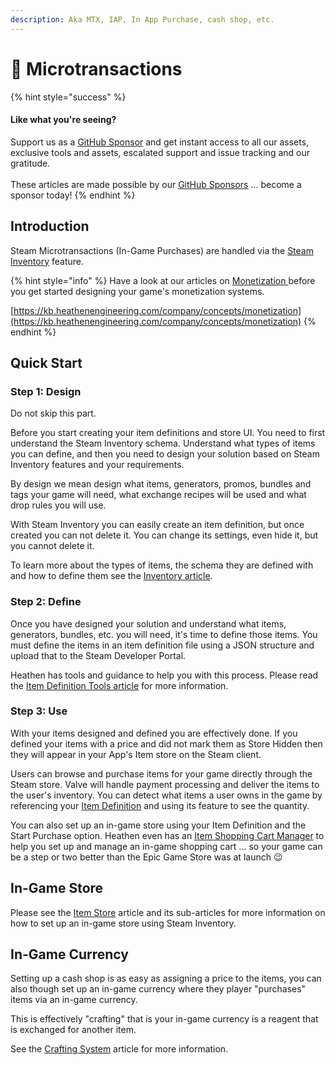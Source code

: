 ```yaml
---
description: Aka MTX, IAP, In App Purchase, cash shop, etc.
---
```


# 💸 Microtransactions

{% hint style="success" %}
#### Like what you're seeing?

Support us as a [GitHub Sponsor](../../../become-a-sponsor/) and get instant access to all our assets, exclusive tools and assets, escalated support and issue tracking and our gratitude.\
\
These articles are made possible by our [GitHub Sponsors](../../../become-a-sponsor/) ... become a sponsor today!
{% endhint %}

## &#x20;Introduction

Steam Microtransactions (In-Game Purchases) are handled via the [Steam Inventory](../../../company/steam/steamworks/inventory/) feature.&#x20;

{% hint style="info" %}
Have a look at our articles on [Monetization ](../../../company/design/monetization/)before you get started designing your game's monetization systems.&#x20;

[https://kb.heathenengineering.com/company/concepts/monetization](https://kb.heathenengineering.com/company/concepts/monetization)
{% endhint %}

## Quick Start

### Step 1: Design

Do not skip this part.

Before you start creating your item definitions and store UI. You need to first understand the Steam Inventory schema. Understand what types of items you can define, and then you need to design your solution based on Steam Inventory features and your requirements.&#x20;

By design we mean design what items, generators, promos, bundles and tags your game will need, what exchange recipes will be used and what drop rules you will use.

With Steam Inventory you can easily create an item definition, but once created you can not delete it. You can change its settings, even hide it, but you cannot delete it.

To learn more about the types of items, the schema they are defined with and how to define them see the [Inventory article](../../../company/steam/steamworks/inventory/).

### Step 2: Define

Once you have designed your solution and understand what items, generators, bundles, etc. you will need, it's time to define those items. You must define the items in an item definition file using a JSON structure and upload that to the Steam Developer Portal.

Heathen has tools and guidance to help you with this process. Please read the [Item Definition Tools article](../item-definition-tools.md) for more information.

### Step 3: Use

With your items designed and defined you are effectively done. If you defined your items with a price and did not mark them as Store Hidden then they will appear in your App's Item store on the Steam client.

Users can browse and purchase items for your game directly through the Steam store. Valve will handle payment processing and deliver the items to the user's inventory. You can detect what items a user owns in the game by referencing your [Item Definition](../../../company/steam/steamworks/inventory/#item-definition) and using its feature to see the quantity.

You can also set up an in-game store using your Item Definition and the Start Purchase option. Heathen even has an [Item Shopping Cart Manager](../../../heathens-steamworks-complete/unity/components/item-shopping-cart-manager.md) to help you set up and manage an in-game shopping cart ... so your game can be a step or two better than the Epic Game Store was at launch :wink:

## In-Game Store

Please see the [Item Store](item-store/) article and its sub-articles for more information on how to set up an in-game store using Steam Inventory.

## In-Game Currency

Setting up a cash shop is as easy as assigning a price to the items, you can also though set up an in-game currency where they player "purchases" items via an in-game currency.

This is effectively "crafting" that is your in-game currency is a reagent that is exchanged for another item.

See the [Crafting System](../crafting-system.md) article for more information.
